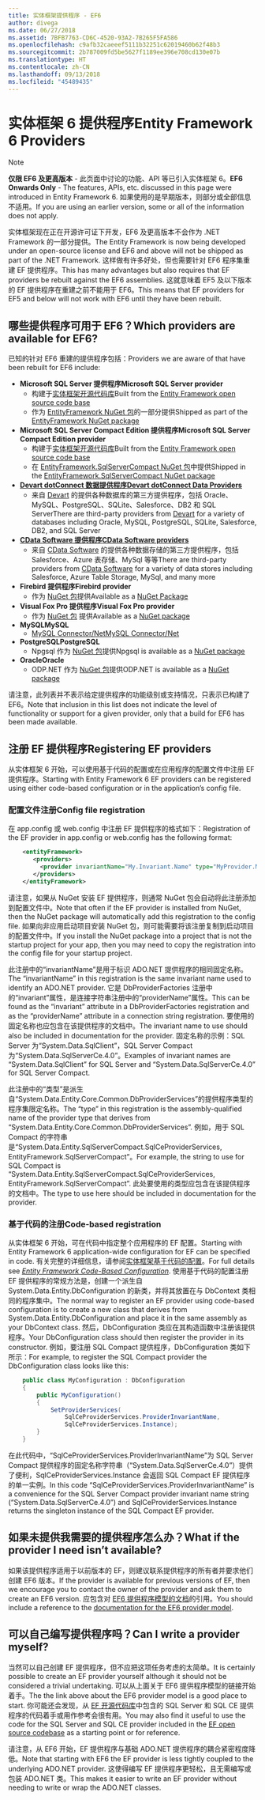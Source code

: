 ```yaml
---
title: 实体框架提供程序 - EF6
author: divega
ms.date: 06/27/2018
ms.assetid: 7BFB7763-CD6C-4520-93A2-7B265F5FA586
ms.openlocfilehash: c9afb32caeeef5111b32251c62019460b62f48b3
ms.sourcegitcommit: 2b787009fd5be5627f1189ee396e708cd130e07b
ms.translationtype: HT
ms.contentlocale: zh-CN
ms.lasthandoff: 09/13/2018
ms.locfileid: "45489435"
---
```

# <a name="entity-framework-6-providers"></a><span data-ttu-id="d4d38-102">实体框架 6 提供程序</span><span class="sxs-lookup"><span data-stu-id="d4d38-102">Entity Framework 6 Providers</span></span>
> [!NOTE]
> <span data-ttu-id="d4d38-103">**仅限 EF6 及更高版本** - 此页面中讨论的功能、API 等已引入实体框架 6。</span><span class="sxs-lookup"><span data-stu-id="d4d38-103">**EF6 Onwards Only** - The features, APIs, etc. discussed in this page were introduced in Entity Framework 6.</span></span> <span data-ttu-id="d4d38-104">如果使用的是早期版本，则部分或全部信息不适用。</span><span class="sxs-lookup"><span data-stu-id="d4d38-104">If you are using an earlier version, some or all of the information does not apply.</span></span>

<span data-ttu-id="d4d38-105">实体框架现在正在开源许可证下开发，EF6 及更高版本不会作为 .NET Framework 的一部分提供。</span><span class="sxs-lookup"><span data-stu-id="d4d38-105">The Entity Framework is now being developed under an open-source license and EF6 and above will not be shipped as part of the .NET Framework.</span></span> <span data-ttu-id="d4d38-106">这样做有许多好处，但也需要针对 EF6 程序集重建 EF 提供程序。</span><span class="sxs-lookup"><span data-stu-id="d4d38-106">This has many advantages but also requires that EF providers be rebuilt against the EF6 assemblies.</span></span> <span data-ttu-id="d4d38-107">这就意味着 EF5 及以下版本的 EF 提供程序在重建之前不能用于 EF6。</span><span class="sxs-lookup"><span data-stu-id="d4d38-107">This means that EF providers for EF5 and below will not work with EF6 until they have been rebuilt.</span></span>

## <a name="which-providers-are-available-for-ef6"></a><span data-ttu-id="d4d38-108">哪些提供程序可用于 EF6？</span><span class="sxs-lookup"><span data-stu-id="d4d38-108">Which providers are available for EF6?</span></span>

<span data-ttu-id="d4d38-109">已知的针对 EF6 重建的提供程序包括：</span><span class="sxs-lookup"><span data-stu-id="d4d38-109">Providers we are aware of that have been rebuilt for EF6 include:</span></span>

*   <span data-ttu-id="d4d38-110">**Microsoft SQL Server 提供程序**</span><span class="sxs-lookup"><span data-stu-id="d4d38-110">**Microsoft SQL Server provider**</span></span>
    *   <span data-ttu-id="d4d38-111">构建于[实体框架开源代码库](http://github.com/aspnet/EntityFramework6)</span><span class="sxs-lookup"><span data-stu-id="d4d38-111">Built from the [Entity Framework open source code base](http://github.com/aspnet/EntityFramework6)</span></span>
    *   <span data-ttu-id="d4d38-112">作为 [EntityFramework NuGet 包](http://nuget.org/packages/EntityFramework)的一部分提供</span><span class="sxs-lookup"><span data-stu-id="d4d38-112">Shipped as part of the [EntityFramework NuGet package](http://nuget.org/packages/EntityFramework)</span></span>
*   <span data-ttu-id="d4d38-113">**Microsoft SQL Server Compact Edition 提供程序**</span><span class="sxs-lookup"><span data-stu-id="d4d38-113">**Microsoft SQL Server Compact Edition provider**</span></span>
    *   <span data-ttu-id="d4d38-114">构建于[实体框架开源代码库](http://github.com/aspnet/EntityFramework6)</span><span class="sxs-lookup"><span data-stu-id="d4d38-114">Built from the [Entity Framework open source code base](http://github.com/aspnet/EntityFramework6)</span></span>
    *   <span data-ttu-id="d4d38-115">在 [EntityFramework.SqlServerCompact NuGet 包](http://nuget.org/packages/EntityFramework.SqlServerCompact)中提供</span><span class="sxs-lookup"><span data-stu-id="d4d38-115">Shipped in the [EntityFramework.SqlServerCompact NuGet package](http://nuget.org/packages/EntityFramework.SqlServerCompact)</span></span>
*   [<span data-ttu-id="d4d38-116">**Devart dotConnect 数据提供程序**</span><span class="sxs-lookup"><span data-stu-id="d4d38-116">**Devart dotConnect Data Providers**</span></span>](http://www.devart.com/dotconnect/)
    *   <span data-ttu-id="d4d38-117">来自 [Devart](http://www.devart.com/) 的提供各种数据库的第三方提供程序，包括 Oracle、MySQL、PostgreSQL、SQLite、Salesforce、DB2 和 SQL Server</span><span class="sxs-lookup"><span data-stu-id="d4d38-117">There are third-party providers from [Devart](http://www.devart.com/) for a variety of databases including Oracle, MySQL, PostgreSQL, SQLite, Salesforce, DB2, and SQL Server</span></span>
*   [<span data-ttu-id="d4d38-118">**CData Software 提供程序**</span><span class="sxs-lookup"><span data-stu-id="d4d38-118">**CData Software providers**</span></span>](http://www.cdata.com/ado/)
    *   <span data-ttu-id="d4d38-119">来自 [CData Software](http://www.cdata.com/ado/) 的提供各种数据存储的第三方提供程序，包括 Salesforce、Azure 表存储、MySql 等等</span><span class="sxs-lookup"><span data-stu-id="d4d38-119">There are third-party providers from [CData Software](http://www.cdata.com/ado/) for a variety of data stores including Salesforce, Azure Table Storage, MySql, and many more</span></span>
*   <span data-ttu-id="d4d38-120">**Firebird 提供程序**</span><span class="sxs-lookup"><span data-stu-id="d4d38-120">**Firebird provider**</span></span>
    *   <span data-ttu-id="d4d38-121">作为 [NuGet 包](http://www.nuget.org/packages/FirebirdSql.Data.FirebirdClient/)提供</span><span class="sxs-lookup"><span data-stu-id="d4d38-121">Available as a [NuGet Package](http://www.nuget.org/packages/FirebirdSql.Data.FirebirdClient/)</span></span>
*   <span data-ttu-id="d4d38-122">**Visual Fox Pro 提供程序**</span><span class="sxs-lookup"><span data-stu-id="d4d38-122">**Visual Fox Pro provider**</span></span>
    *   <span data-ttu-id="d4d38-123">作为 [NuGet 包](https://www.nuget.org/packages/VFPEntityFrameworkProvider2/) 提供</span><span class="sxs-lookup"><span data-stu-id="d4d38-123">Available as a [NuGet package](https://www.nuget.org/packages/VFPEntityFrameworkProvider2/)</span></span>
*   <span data-ttu-id="d4d38-124">**MySQL**</span><span class="sxs-lookup"><span data-stu-id="d4d38-124">**MySQL**</span></span>
    *   [<span data-ttu-id="d4d38-125">MySQL Connector/Net</span><span class="sxs-lookup"><span data-stu-id="d4d38-125">MySQL Connector/Net</span></span>](http://dev.mysql.com/downloads/connector/net/)
*   <span data-ttu-id="d4d38-126">**PostgreSQL**</span><span class="sxs-lookup"><span data-stu-id="d4d38-126">**PostgreSQL**</span></span>
    *   <span data-ttu-id="d4d38-127">Npgsql 作为 [NuGet 包](http://www.nuget.org/packages/Npgsql.EF6/)提供</span><span class="sxs-lookup"><span data-stu-id="d4d38-127">Npgsql is available as a [NuGet package](http://www.nuget.org/packages/Npgsql.EF6/)</span></span>
*   <span data-ttu-id="d4d38-128">**Oracle**</span><span class="sxs-lookup"><span data-stu-id="d4d38-128">**Oracle**</span></span>
    *   <span data-ttu-id="d4d38-129">ODP.NET 作为 [NuGet 包](https://www.nuget.org/packages/Oracle.ManagedDataAccess.EntityFramework/)提供</span><span class="sxs-lookup"><span data-stu-id="d4d38-129">ODP.NET is available as a [NuGet package](https://www.nuget.org/packages/Oracle.ManagedDataAccess.EntityFramework/)</span></span>

<span data-ttu-id="d4d38-130">请注意，此列表并不表示给定提供程序的功能级别或支持情况，只表示已构建了 EF6。</span><span class="sxs-lookup"><span data-stu-id="d4d38-130">Note that inclusion in this list does not indicate the level of functionality or support for a given provider, only that a build for EF6 has been made available.</span></span>

## <a name="registering-ef-providers"></a><span data-ttu-id="d4d38-131">注册 EF 提供程序</span><span class="sxs-lookup"><span data-stu-id="d4d38-131">Registering EF providers</span></span>

<span data-ttu-id="d4d38-132">从实体框架 6 开始，可以使用基于代码的配置或在应用程序的配置文件中注册 EF 提供程序。</span><span class="sxs-lookup"><span data-stu-id="d4d38-132">Starting with Entity Framework 6 EF providers can be registered using either code-based configuration or in the application’s config file.</span></span>

### <a name="config-file-registration"></a><span data-ttu-id="d4d38-133">配置文件注册</span><span class="sxs-lookup"><span data-stu-id="d4d38-133">Config file registration</span></span>

<span data-ttu-id="d4d38-134">在 app.config 或 web.config 中注册 EF 提供程序的格式如下：</span><span class="sxs-lookup"><span data-stu-id="d4d38-134">Registration of the EF provider in app.config or web.config has the following format:</span></span>


``` xml
    <entityFramework>
       <providers>
         <provider invariantName="My.Invariant.Name" type="MyProvider.MyProviderServices, MyAssembly" />
       </providers>
    </entityFramework>
```

<span data-ttu-id="d4d38-135">请注意，如果从 NuGet 安装 EF 提供程序，则通常 NuGet 包会自动将此注册添加到配置文件中。</span><span class="sxs-lookup"><span data-stu-id="d4d38-135">Note that often if the EF provider is installed from NuGet, then the NuGet package will automatically add this registration to the config file.</span></span> <span data-ttu-id="d4d38-136">如果向非应用启动项目安装 NuGet 包，则可能需要将该注册复制到启动项目的配置文件中。</span><span class="sxs-lookup"><span data-stu-id="d4d38-136">If you install the NuGet package into a project that is not the startup project for your app, then you may need to copy the registration into the config file for your startup project.</span></span>

<span data-ttu-id="d4d38-137">此注册中的“invariantName”是用于标识 ADO.NET 提供程序的相同固定名称。</span><span class="sxs-lookup"><span data-stu-id="d4d38-137">The “invariantName” in this registration is the same invariant name used to identify an ADO.NET provider.</span></span> <span data-ttu-id="d4d38-138">它是 DbProviderFactories 注册中的“invariant”属性，是连接字符串注册中的“providerName”属性。</span><span class="sxs-lookup"><span data-stu-id="d4d38-138">This can be found as the “invariant” attribute in a DbProviderFactories registration and as the “providerName” attribute in a connection string registration.</span></span> <span data-ttu-id="d4d38-139">要使用的固定名称也应包含在该提供程序的文档中。</span><span class="sxs-lookup"><span data-stu-id="d4d38-139">The invariant name to use should also be included in documentation for the provider.</span></span> <span data-ttu-id="d4d38-140">固定名称的示例：SQL Server 为“System.Data.SqlClient”，SQL Server Compact 为“System.Data.SqlServerCe.4.0”。</span><span class="sxs-lookup"><span data-stu-id="d4d38-140">Examples of invariant names are “System.Data.SqlClient” for SQL Server and “System.Data.SqlServerCe.4.0” for SQL Server Compact.</span></span>

<span data-ttu-id="d4d38-141">此注册中的“类型”是派生自“System.Data.Entity.Core.Common.DbProviderServices”的提供程序类型的程序集限定名称。</span><span class="sxs-lookup"><span data-stu-id="d4d38-141">The “type” in this registration is the assembly-qualified name of the provider type that derives from “System.Data.Entity.Core.Common.DbProviderServices”.</span></span> <span data-ttu-id="d4d38-142">例如，用于 SQL Compact 的字符串是“System.Data.Entity.SqlServerCompact.SqlCeProviderServices, EntityFramework.SqlServerCompact”。</span><span class="sxs-lookup"><span data-stu-id="d4d38-142">For example, the string to use for SQL Compact is “System.Data.Entity.SqlServerCompact.SqlCeProviderServices, EntityFramework.SqlServerCompact”.</span></span> <span data-ttu-id="d4d38-143">此处要使用的类型应包含在该提供程序的文档中。</span><span class="sxs-lookup"><span data-stu-id="d4d38-143">The type to use here should be included in documentation for the provider.</span></span>

### <a name="code-based-registration"></a><span data-ttu-id="d4d38-144">基于代码的注册</span><span class="sxs-lookup"><span data-stu-id="d4d38-144">Code-based registration</span></span>

<span data-ttu-id="d4d38-145">从实体框架 6 开始，可在代码中指定整个应用程序的 EF 配置。</span><span class="sxs-lookup"><span data-stu-id="d4d38-145">Starting with Entity Framework 6 application-wide configuration for EF can be specified in code.</span></span> <span data-ttu-id="d4d38-146">有关完整的详细信息，请参阅[实体框架基于代码的配置](https://msdn.microsoft.com/en-us/data/jj680699)。</span><span class="sxs-lookup"><span data-stu-id="d4d38-146">For full details see _[Entity Framework Code-Based Configuration](https://msdn.microsoft.com/en-us/data/jj680699)_.</span></span> <span data-ttu-id="d4d38-147">使用基于代码的配置注册 EF 提供程序的常规方法是，创建一个派生自 System.Data.Entity.DbConfiguration 的新类，并将其放置在与 DbContext 类相同的程序集中。</span><span class="sxs-lookup"><span data-stu-id="d4d38-147">The normal way to register an EF provider using code-based configuration is to create a new class that derives from System.Data.Entity.DbConfiguration and place it in the same assembly as your DbContext class.</span></span> <span data-ttu-id="d4d38-148">然后，DbConfiguration 类应在其构造函数中注册该提供程序。</span><span class="sxs-lookup"><span data-stu-id="d4d38-148">Your DbConfiguration class should then register the provider in its constructor.</span></span> <span data-ttu-id="d4d38-149">例如，要注册 SQL Compact 提供程序，DbConfiguration 类如下所示：</span><span class="sxs-lookup"><span data-stu-id="d4d38-149">For example, to register the SQL Compact provider the DbConfiguration class looks like this:</span></span>

``` csharp
    public class MyConfiguration : DbConfiguration
    {
        public MyConfiguration()
        {
            SetProviderServices(
                SqlCeProviderServices.ProviderInvariantName,
                SqlCeProviderServices.Instance);
        }
    }
```

<span data-ttu-id="d4d38-150">在此代码中，“SqlCeProviderServices.ProviderInvariantName”为 SQL Server Compact 提供程序的固定名称字符串（“System.Data.SqlServerCe.4.0”）提供了便利，SqlCeProviderServices.Instance 会返回 SQL Compact EF 提供程序的单一实例。</span><span class="sxs-lookup"><span data-stu-id="d4d38-150">In this code “SqlCeProviderServices.ProviderInvariantName” is a convenience for the SQL Server Compact provider invariant name string (“System.Data.SqlServerCe.4.0”) and SqlCeProviderServices.Instance returns the singleton instance of the SQL Compact EF provider.</span></span>

## <a name="what-if-the-provider-i-need-isnt-available"></a><span data-ttu-id="d4d38-151">如果未提供我需要的提供程序怎么办？</span><span class="sxs-lookup"><span data-stu-id="d4d38-151">What if the provider I need isn’t available?</span></span>

<span data-ttu-id="d4d38-152">如果该提供程序适用于以前版本的 EF，则建议联系提供程序的所有者并要求他们创建 EF6 版本。</span><span class="sxs-lookup"><span data-stu-id="d4d38-152">If the provider is available for previous versions of EF, then we encourage you to contact the owner of the provider and ask them to create an EF6 version.</span></span> <span data-ttu-id="d4d38-153">应包含对 [EF6 提供程序模型的文档](~/ef6/fundamentals/providers/provider-model.md)的引用。</span><span class="sxs-lookup"><span data-stu-id="d4d38-153">You should include a reference to the [documentation for the EF6 provider model](~/ef6/fundamentals/providers/provider-model.md).</span></span>

## <a name="can-i-write-a-provider-myself"></a><span data-ttu-id="d4d38-154">可以自己编写提供程序吗？</span><span class="sxs-lookup"><span data-stu-id="d4d38-154">Can I write a provider myself?</span></span>

<span data-ttu-id="d4d38-155">当然可以自己创建 EF 提供程序，但不应把这项任务考虑的太简单。</span><span class="sxs-lookup"><span data-stu-id="d4d38-155">It is certainly possible to create an EF provider yourself although it should not be considered a trivial undertaking.</span></span> <span data-ttu-id="d4d38-156">可以从上面关于 EF6 提供程序模型的链接开始着手。</span><span class="sxs-lookup"><span data-stu-id="d4d38-156">The the link above about the EF6 provider model is a good place to start.</span></span> <span data-ttu-id="d4d38-157">你可能还会发现，从 [EF 开源代码库](https://github.com/aspnet/EntityFramework6)中包含的 SQL Server 和 SQL CE 提供程序的代码着手或用作参考会很有用。</span><span class="sxs-lookup"><span data-stu-id="d4d38-157">You may also find it useful to use the code for the SQL Server and SQL CE provider included in the [EF open source codebase](https://github.com/aspnet/EntityFramework6) as a starting point or for reference.</span></span>

<span data-ttu-id="d4d38-158">请注意，从 EF6 开始，EF 提供程序与基础 ADO.NET 提供程序的耦合紧密程度降低。</span><span class="sxs-lookup"><span data-stu-id="d4d38-158">Note that starting with EF6 the EF provider is less tightly coupled to the underlying ADO.NET provider.</span></span> <span data-ttu-id="d4d38-159">这使得编写 EF 提供程序更轻松，且无需编写或包装 ADO.NET 类。</span><span class="sxs-lookup"><span data-stu-id="d4d38-159">This makes it easier to write an EF provider without needing to write or wrap the ADO.NET classes.</span></span>
